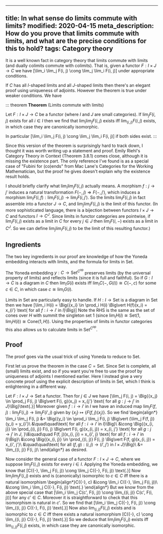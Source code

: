 ----
title: In what sense do limits commute with limits?
modified: 2020-04-15
meta_description: How do you prove that limits commute with limits, and what are the precise conditions for this to hold?
tags: Category theory
----

It is a well known fact in category theory that limits commute with limits (and dually colimits commute with colimits). That is, given a functor $F : I \times J \to C$ we have
\[\lim_i \lim_j F(i, j) \cong \lim_j \lim_i F(i, j)\]
under appropriate conditions.

<!--more-->

If $C$ has all $I$-shaped limits and all $J$-shaped limits then there's an elegant proof using uniqueness of adjoints. However the theorem is true under weaker conditions. We have

::: theorem
**Theorem** (Limits commute with limits)

Let $F : I \times J \to C$ be a functor (where $I$ and $J$ are small categories). If $\lim_j F(i, j)$ exists for all $i \in I$ then we find that
$\lim_i \lim_j F(i, j)$ exists iff $\lim_{(i, j)} F(i, j)$ exists, in which case they are canonically isomorphic.

In particular
\[\lim_i \lim_j F(i, j) \cong \lim_j \lim_i F(i, j)\]
if both sides exist.
:::

Since this version of the theorem is surprisingly hard to track down, I thought it was worth writing up a statement and proof. Emily Riehl's Category Theory in Context (Theorem 3.8.1) comes close, although it is missing the existence part. The only reference I've found is as a special case of "Fubini for (co)ends" from Mac Lane's Categories for the Working Mathematician, but the proof he gives doesn't explain why the existence result holds.

I should briefly clarify what $\lim_i \lim_j F(i, j)$ actually means. A morphism $f : j \to j'$ induces a natural transformation $F({-}, j) \Rightarrow F({-}, j')$, which induces a morphism $\lim_i F(i, f) : \lim_i F(i, j) \to \lim_i F(i, j')$. So the limits $\lim_i F(i, j)$ in fact assemble into a functor $J \to C$, and $\lim_j \lim_i F(i, j)$ is the limit of this functor. (In more sophisticated language, there is a bijection between functors $I \times J \to C$ and functors $I \to C^J$. Since limits in functor categories are pointwise, if $\lim_i F(i, j)$ exists as a limit in $C$ for every $j \in J$ then $\lim_i F(i, {-})$ exists as a limit in $C^J$. So we can define $\lim_j \lim_i F(i, j)$ to be the limit of this resulting functor.)

## Ingredients

The two key ingredients in our proof are knowledge of how the Yoneda embedding interacts with limits, and the formula for limits in $\text{Set}$.

The Yoneda embedding $y : C \to \text{Set}^{C^\text{op}}$ preserves limits (by the universal property of limits) and reflects limits (since it is full and faithful). So if $G : I \to C$ is a diagram in $C$ then $\lim_i G(i)$ exists iff $\lim_i C({-}, G(i)) \cong C({-}, c)$ for some $c \in C$, in which case $c \cong \lim_i G(i)$.

Limits in $\text{Set}$ are particularly easy to handle. If $H : I \to \text{Set}$ is a diagram in $\text{Set}$ then we have
\[\lim_i H(i) = \Big\{\{x_i\} \in \prod_i H(i) \Big\vert H(f)(x_i) = x_{i'} \text{ for all $f : i \to i'$ in $I$}\Big\}\]
Note the RHS is the same as the set of cones over $H$ with summit the singleton set $1$ (since $\lim_i H(i) \cong \text{Set}(1, \lim_i H(i)) \cong \text{Cone}(1, H)$). Using the properties of limits in functor categories this also allows us to calculate limits in $\text{Set}^{C^\text{op}}$.

## Proof

The proof goes via the usual trick of using Yoneda to reduce to $\text{Set}$.

First let us prove the theorem in the case $C = \text{Set}$. Since $\text{Set}$ is complete, all (small) limits exist, and so if you want you're free to use the proof by uniqueness of adjoints I mentioned earlier. Here I instead give a very concrete proof using the explicit description of limits in $\text{Set}$, which I think is enlightening in a different way.

Let $F : I \times J \to \text{Set}$ a functor. Then for $j \in J$ we have
\[\lim_j F(i, j) = \Big\{\{x_j\} \in \prod_j F(i, j) \Big\vert F(i, g)(x_j) = x_{j'} \text{ for all $g : j \to j'$ in $J$}\Big\}\text{.}\]
Moreover given $f : i \to i'$ in $I$ we have an induced map $\lim_j F(f, j) : \lim_j F(i, j) \to \lim_j F(i', j)$ given by $\{x_j\} \mapsto \{F(f, j)(x_j)\}$. So we find
\begin{align*}
\lim_i \lim_j F(i, j) &= \Big\{\{y_i\} \in \prod_i \lim_j F(i, j) \Big\vert (\lim_j F(f, j))(y_i) = y_{i'}\\
&\quad\quad\text{ for all $f : i \to i'$ in $I$}\Big\}\\
&\cong \Big\{\{x_{i, j}\} \in \prod_{(i, j)} F(i, j) \Big\vert F(i, g)(x_{i, j}) = x_{i, j'} \text{ for all $g : j \to j'$ in $J$, }\\&\quad\quad F(f, j)(x_{i, j}) = x_{i', j} \text{ for all $f : i \to i'$ in $I$}\Big\}\\
&\cong \Big\{\{x_{i, j}\}  \in \prod_{(i, j)} F(i, j) \Big\vert F(f, g)(x_{i, j}) = x_{i', j'}\\
    &\quad\quad\text{ for all $(f, g) : (i, j) \to (i', j')$ in $I \times J$}\Big\}\\
&= \lim_{(i, j)} F(i, j)\\
\end{align*}
as desired.

Now consider the general case of a functor $F : I \times J \to C$, where we suppose $\lim_j F(i, j)$ exists for every $i \in I$. Applying the Yoneda embedding, we know that
\[C({-}, \lim_j F(i, j)) \cong \lim_j C({-}, F(i, j)) \text{.}\]
Now $\lim_i \lim_j F(i, j)$ exists and is (canonically) isomorphic to $c \in C$ iff there is a natural isomorphism
\begin{align*}C({-}, c) &\cong \lim_i C({-}, \lim_j F(i, j))\\
    &\cong  \lim_i \lim_j C({-}, F(i, j)) \text{.}
\end{align*}
But we know from the above special case that
\[\lim_i \lim_j C(c', F(i, j)) \cong \lim_{(i, j)} C(c', F(i, j))\]
for any $c' \in C$. Moreover it is straightforward to check that this isomorphism is natural in $c'$. So we find that
\[\lim_i \lim_j C({-}, F(i, j)) \cong \lim_{(i, j)} C({-}, F(i, j)) \text{.}\]
Now also $\lim_{(i, j)} F(i, j)$ exists and is isomorphic to $c \in C$ iff there exists a natural isomorphism
\[C({-}, c) \cong \lim_{(i, j)} C({-}, F(i, j)) \text{.}\]
So we deduce that $\lim_i \lim_j F(i, j)$ exists iff $\lim_{(i, j)} F(i, j)$ exists, in which case they are canonically isomorphic.
